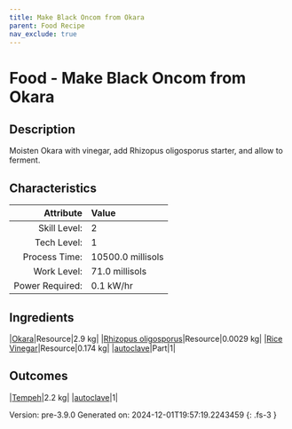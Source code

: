 ```yaml
---
title: Make Black Oncom from Okara
parent: Food Recipe
nav_exclude: true
---
```

# Food - Make Black Oncom from Okara

## Description
 Moisten Okara with vinegar, add Rhizopus oligosporus starter, and&#10;&#9;&#9;&#9;allow to ferment.

## Characteristics

| Attribute      | Value |
|--------:|:------|
|Skill Level:|2|
|Tech Level:|1|
|Process Time:|10500.0 millisols|
|Work Level:|71.0 millisols|
|Power Required:|0.1 kW/hr|

## Ingredients

|[Okara](../resource/okara.html)|Resource|2.9 kg|
|[Rhizopus oligosporus](../resource/rhizopus-oligosporus.html)|Resource|0.0029 kg|
|[Rice Vinegar](../resource/rice-vinegar.html)|Resource|0.174 kg|
|[autoclave](../part/autoclave.html)|Part|1|

## Outcomes

|[Tempeh](../resource/tempeh.html)|2.2 kg|
|[autoclave](../part/autoclave.html)|1|


Version: pre-3.9.0 Generated on: 2024-12-01T19:57:19.2243459
{: .fs-3 }

